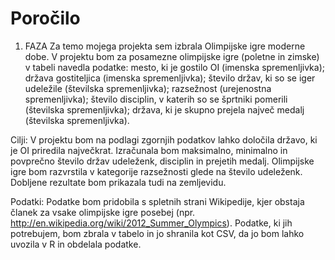 # Poročilo

1. FAZA
Za temo mojega projekta sem izbrala Olimpijske igre moderne dobe. V projektu bom za posamezne olimpijske igre (poletne in zimske) v tabeli navedla podatke: mesto, ki je gostilo OI (imenska spremenljivka); država gostiteljica (imenska spremenljivka); število držav, ki so se iger udeležile (številska spremenljivka); razsežnost (urejenostna spremenljivka); število disciplin, v katerih so se šprtniki pomerili (številska spremenljivka); država, ki je skupno prejela največ medalj (številska spremenljivka).

Cilji:
V projektu bom na podlagi zgornjih podatkov lahko določila državo, ki je OI priredila največkrat. Izračunala bom maksimalno, minimalno in povprečno število držav udeleženk, disciplin in prejetih medalj. Olimpijske igre bom razvrstila v kategorije razsežnosti glede na število udeleženk. Dobljene rezultate bom prikazala tudi na zemljevidu.

Podatki:
Podatke bom pridobila s spletnih strani Wikipedije, kjer obstaja članek za vsake olimpijske igre posebej (npr. http://en.wikipedia.org/wiki/2012_Summer_Olympics). Podatke, ki jih potrebujem, bom zbrala v tabelo in jo shranila kot CSV, da jo bom lahko uvozila v R in obdelala podatke.
